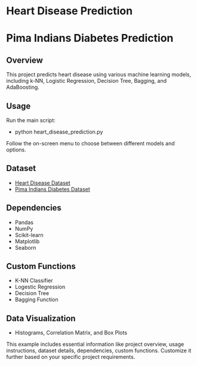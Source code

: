 # Heart Disease Prediction
# Pima Indians Diabetes Prediction

## Overview

This project predicts heart disease using various machine learning models, including k-NN, Logistic Regression, Decision Tree, Bagging, and AdaBoosting.

## Usage

Run the main script:

   - python heart_disease_prediction.py

   Follow the on-screen menu to choose between different models and options.

## Dataset

- [Heart Disease Dataset](https://www.kaggle.com/datasets/zeeshanmulla/heart-disease-dataset)
- [Pima Indians Diabetes Dataset](https://www.kaggle.com/gargmanas/pima-indians-diabetes)

## Dependencies

- Pandas
- NumPy
- Scikit-learn
- Matplotlib
- Seaborn


## Custom Functions

- K-NN Classifier
- Logestic Regression
- Decision Tree
- Bagging Function

## Data Visualization

- Histograms, Correlation Matrix, and Box Plots

This example includes essential information like project overview, usage instructions, dataset details, dependencies, custom functions. Customize it further based on your specific project requirements.
